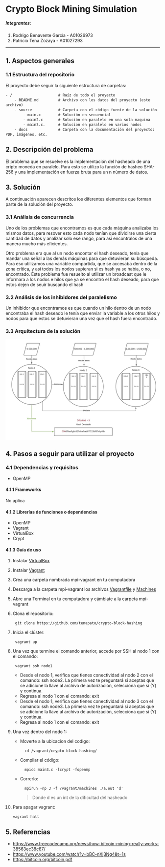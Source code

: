 # Crypto Block Mining Simulation

##### Integrantes:
1. Rodrigo Benavente García - A01026973
2. Patricio Tena Zozaya - A01027293


---
## 1. Aspectos generales

### 1.1 Estructura del repositorio

El proyecto debe seguir la siguiente estructura de carpetas:
```
- / 			        # Raíz de todo el proyecto
    - README.md			# Archivo con los datos del proyecto (este archivo)
    - source			# Carpeta con el código fuente de la solución
        - main.c        # Solución en secuencial
        - main2.c       # Solución en paralelo en una sola maquina
        - main3.c.      # Solucion en paralelo en varios nodos
    - docs			    # Carpeta con la documentación del proyecto: PDF, imágenes, etc.
```

## 2. Descripción del problema

El problema que se resuelve es la implementación del hasheado de una cripto moneda en paralelo. Para esto se utilizo la función de hasheo SHA-256 y una implementación en fuerza bruta para un n número de datos. 

## 3. Solución

A continuación aparecen descritos los diferentes elementos que forman parte de la solución del proyecto.

### 3.1 Análisis de concurrencia
 
Uno de los problemas que encontramos es que cada máquina analizaba los mismos datos, para resover esto cada nodo tenían que dividirse una cierta cantidad de datos y analizar solo ese rango, para asi encontralos de una manera mucho más eficientes.

Otro problema era que al un nodo encontar el hash deseado, tenía que mandar una señal a las demás máquinas para que detuvieran su búsqueda. Para eso utilizamos una variable compartida, que se accesaba dentro de la zona crítica, y asi todos los nodos supieran si es hash ya se había, o no, encontrado. Este problema fue resuelto al utilizar un broadcast que le informara a los nodos e hilos que ya se encontró el hash deseado, para que estos dejen de seuir buscando el hash
### 3.2 Análisis de los inhibidores del paralelismo

Un inhibidor que encontramos es que cuando un hilo dentro de un nodo encontraba el hash deseado le tenía que enviar la variable a los otros hilos y nodos para que estos se detuvieran una vez que el hash fuera encontrado.

### 3.3 Arquitectura de la solución

![img_1](docs/diagrama1.jpeg)
## 4. Pasos a seguir para utilizar el proyecto

### 4.1 Dependencias y requisitos

- OpenMP
#### 4.1.1 Frameworks
No aplica
#### 4.1.2 Librerías de funciones o dependencias
- OpenMP
- Vagrant
- VirtualBox
- Crypt
#### 4.1.3 Guía de uso

1. Instalar [VirtualBox](https://www.virtualbox.org/)
2. Instalar [Vagrant](https://www.vagrantup.com/)
3. Crea una carpeta nombrada mpi-vagrant en tu computadora
4. Descarga a la carpeta mpi-vagrant los archivos [Vagrantfile](docs/Vagrantfile) y [Machines](docs/machines)
5. Abre una Terminal en tu computadora y cámbiate a la carpeta mpi-vagrant
6. Clona el repositorio: 

        git clone https://github.com/tenapato/crypto-block-hashing
7. Inicia el clúster: 
        
        vagrant up
8. Una vez que termine el comando anterior, accede por SSH al nodo 1 con el comando:
        
        vagrant ssh node1
    - Desde el nodo 1, verifica que tienes conectividad al nodo 2 con el comando: ssh node2. La primera vez te preguntará si aceptas que se adicione la llave al archivo de autorización, selecciona que si (Y) y continua.
    - Regresa al nodo 1 con el comando: exit
    - Desde el nodo 1, verifica que tienes conectividad al nodo 3 con el comando: ssh node3. La primera vez te preguntará si aceptas que se adicione la llave al archivo de autorización, selecciona que si (Y) y continua.
    - Regresa al nodo 1 con el comando: exit
9. Una vez dentro del nodo 1:
    - Moverte a la ubicacion del codigo:

            cd /vagrant/crypto-block-hashing/

    - Compilar el código:

            mpicc main3.c -lcrypt -fopenmp
    - Correrlo:

            mpirun -np 3 -f /vagrant/machines ./a.out 'd'
        >Donde d es un int de la dificultad del hasheado
10. Para apagar vagrant:

        vagrant halt
    

## 5. Referencias

- https://www.freecodecamp.org/news/how-bitcoin-mining-really-works-38563ec38c87/
- https://www.youtube.com/watch?v=bBC-nXj3Ng4&t=1s
- https://bitcoin.org/bitcoin.pdf
